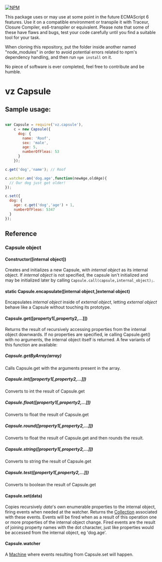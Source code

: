 [![NPM](https://nodei.co/npm/vz.capsule.png?downloads=true)](https://nodei.co/npm/vz.capsule/)

This package uses or may use at some point in the future ECMAScript 6 features. Use it on a compatible environment or transpile it with Traceur, Closure Compiler, es6-transpiler or equivalent. Please note that some of these have flaws and bugs, test your code carefully until you find a suitable tool for your task.

When cloning this repository, put the folder inside another named "node_modules" in order to avoid potential errors related to npm's dependency handling, and then run `npm install` on it.

No piece of software is ever completed, feel free to contribute and be humble.

# vz Capsule

## Sample usage:

```javascript

var Capsule = require('vz.capsule'),
    c = new Capsule({
      dog: {
        name: 'Roof',
        sex: 'male',
        age: 5,
        numberOfFleas: 53
      }
    });

c.get('dog','name'); // Roof

c.watcher.on('dog.age',function(newAge,oldAge){
  // Our dog just got older!
});

c.set({
  dog: {
    age: c.get('dog','age') + 1,
    numberOfFleas: 5347
  }
});

```

## Reference

### Capsule object

#### Constructor([internal object])

Creates and initializes a new Capsule, with *internal object* as its internal object. If *internal object* is not specified, the capsule isn't initialized and may be initialized later by calling `Capsule.call(capsule,internal_object);`.

#### static Capsule.encapsulate([internal object,]external object)

Encapsulates *internal object* inside of *external object*, letting *external object* behave like a Capsule without touching its prototype.

#### Capsule.get([property1[,property2,...]])

Returns the result of recursively accessing properties from the internal object downwards. If no properties are specified, ie calling Capsule.get() with no arguments, the internal object itself is returned. A few variants of this function are available:

##### Capsule.getByArray(array)

Calls Capsule.get with the arguments present in the array.

##### Capsule.int([property1[,property2,...]])

Converts to int the result of Capsule.get

##### Capsule.float([property1[,property2,...]])

Converts to float the result of Capsule.get

##### Capsule.round([property1[,property2,...]])

Converts to float the result of Capsule.get and then rounds the result.

##### Capsule.string([property1[,property2,...]])

Converts to string the result of Capsule.get

##### Capsule.test([property1[,property2,...]])

Converts to boolean the result of Capsule.get

#### Capsule.set(data)

Copies recursively *data*'s own enumerable properties to the internal object, firing events when needed at the watcher. Returns the [Collection](https://www.npmjs.org/package/vz.collection "vz.collection") associated with these events. Events will be fired when as a result of this operation one or more properties of the internal object change. Fired events are the result of joining property names with the dot character, just like properties would be accessed from the internal object, eg 'dog.age'.

#### Capsule.watcher

A [Machine](https://www.npmjs.org/package/vz.machine "vz.machine") where events resulting from Capsule.set will happen.
